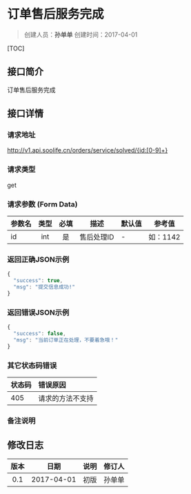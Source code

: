 # 订单售后服务完成
>创建人员：**孙单单**
>创建时间：2017-04-01

[TOC]


## 接口简介
订单售后服务完成

## 接口详情

### 请求地址
http://v1.api.soolife.cn/orders/service/solved/{id:[0-9]+}

### 请求类型
get

### 请求参数 (Form Data)
| 参数名 | 类型 | 必填 | 描述 | 默认值 | 参考值 |
| --- | :---: | :---: | --- | --- | --- |
|id|int|是|售后处理ID|-|如：1142|

### 返回正确JSON示例
```javascript
{
  "success": true,
  "msg": "提交信息成功!"
}
```
### 返回错误JSON示例
```javascript
{
  "success": false,
  "msg": "当前订单正在处理，不要着急哦！"
}
```

### 其它状态码错误
| 状态码 | 错误原因     |
| :------------- | :------------- |
|405|请求的方法不支持|

### 备注说明


## 修改日志
| 版本   | 日期         | 说明   | 修订人  |
| :----: | :----------: | :---- | :---- |
| 0.1  | 2017-04-01 | 初版   | 孙单单  |